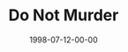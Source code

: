 ---
layout: message
category: message
series: "God's Top 10"
title: "Do Not Murder"
date: 1998-07-12-00-00
message_id: 434
---